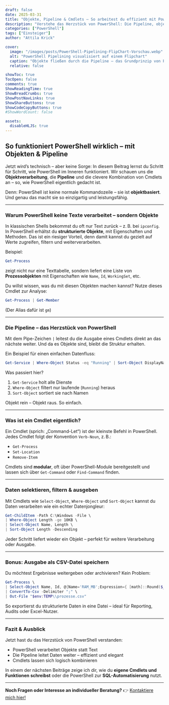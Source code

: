 ```yaml
---
draft: false
date: 2025-03-31
title: "Objekte, Pipeline & Cmdlets – So arbeitest du effizient mit PowerShell"
description: "Verstehe das Herzstück von PowerShell: Die Pipeline, objektbasierte Verarbeitung und der gezielte Umgang mit Cmdlets. Ideal für Einsteiger und aufstrebende Automatisierer."
categories: ["PowerShell"]
tags: ["Einsteiger"]
author: "Attila Krick"

cover:
  image: "/images/posts/PowerShell-Pipelining-FlipChart-Vorschau.webp"
  alt: "PowerShell Pipelining visualisiert auf einem Flipchart"
  caption: "Objekte fließen durch die Pipeline – das Grundprinzip von PowerShell"
  relative: false

showToc: true
TocOpen: false
comments: true
ShowReadingTime: true
ShowBreadCrumbs: true
ShowPostNavLinks: true
ShowShareButtons: true
ShowCodeCopyButtons: true
#ShowWordCount: false

assets:
  disableHLJS: true
---
```


## So funktioniert PowerShell wirklich – mit Objekten & Pipeline

Jetzt wird’s technisch – aber keine Sorge: In diesem Beitrag lernst du Schritt für Schritt, wie PowerShell im Inneren funktioniert. Wir schauen uns die **Objektverarbeitung**, die **Pipeline** und die clevere Kombination von Cmdlets an – so, wie PowerShell eigentlich gedacht ist.

Denn: PowerShell ist keine normale Kommandozeile – sie ist **objektbasiert**. Und genau das macht sie so einzigartig und leistungsfähig.

---

### Warum PowerShell keine Texte verarbeitet – sondern Objekte

In klassischen Shells bekommst du oft nur Text zurück – z. B. bei `ipconfig`. In PowerShell erhältst du **strukturierte Objekte**, mit Eigenschaften und Methoden. Das ist ein riesiger Vorteil, denn damit kannst du gezielt auf Werte zugreifen, filtern und weiterverarbeiten.

Beispiel:

```powershell
Get-Process
```

zeigt nicht nur eine Texttabelle, sondern liefert eine Liste von **Prozessobjekten** mit Eigenschaften wie `Name`, `Id`, `WorkingSet`, etc.

Du willst wissen, was du mit diesen Objekten machen kannst?
Nutze dieses Cmdlet zur Analyse:

```powershell
Get-Process | Get-Member
```

(Der Alias dafür ist `gm`)

---

### Die Pipeline – das Herzstück von PowerShell

Mit dem Pipe-Zeichen `|` leitest du die Ausgabe eines Cmdlets direkt an das nächste weiter. Und da es Objekte sind, bleibt die Struktur erhalten.

Ein Beispiel für einen einfachen Datenfluss:

```powershell
Get-Service | Where-Object Status -eq "Running" | Sort-Object DisplayName
```

Was passiert hier?

1. `Get-Service` holt alle Dienste
2. `Where-Object` filtert nur laufende (`Running`) heraus
3. `Sort-Object` sortiert sie nach Namen

Objekt rein – Objekt raus. So einfach.

---

### Was ist ein Cmdlet eigentlich?

Ein Cmdlet (sprich: „Command-Let“) ist der kleinste Befehl in PowerShell. Jedes Cmdlet folgt der Konvention `Verb-Noun`, z. B.:

- `Get-Process`
- `Set-Location`
- `Remove-Item`

Cmdlets sind **modular**, oft über PowerShell-Module bereitgestellt und lassen sich über `Get-Command` oder `Find-Command` finden.

---

### Daten selektieren, filtern & ausgeben

Mit Cmdlets wie `Select-Object`, `Where-Object` und `Sort-Object` kannst du Daten verarbeiten wie ein echter Datenjongleur:

```powershell
Get-ChildItem -Path C:\Windows -File \
| Where-Object Length -ge 10KB \
| Select-Object Name, Length \
| Sort-Object Length -Descending
```

Jeder Schritt liefert wieder ein Objekt – perfekt für weitere Verarbeitung oder Ausgabe.

---

### Bonus: Ausgabe als CSV-Datei speichern

Du möchtest Ergebnisse weitergeben oder archivieren? Kein Problem:

```powershell
Get-Process \
| Select-Object Name, Id, @{Name='RAM_MB';Expression={ [math]::Round($_.WorkingSet/1MB,2) }} \
| ConvertTo-Csv -Delimiter ";" \
| Out-File "$env:TEMP\\prozesse.csv"
```

So exportierst du strukturierte Daten in eine Datei – ideal für Reporting, Audits oder Excel-Nutzer.

---

### Fazit & Ausblick

Jetzt hast du das Herzstück von PowerShell verstanden:

- PowerShell verarbeitet Objekte statt Text
- Die Pipeline leitet Daten weiter – effizient und elegant
- Cmdlets lassen sich logisch kombinieren

In einem der nächsten Beiträge zeige ich dir, wie du **eigene Cmdlets und Funktionen schreibst** oder die PowerShell zur **SQL-Automatisierung** nutzt.

---

**Noch Fragen oder Interesse an individueller Beratung?**
👉 [Kontaktiere mich hier!](https://attilakrick.com/kontakt)

